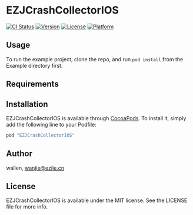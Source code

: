 # EZJCrashCollectorIOS

[![CI Status](http://img.shields.io/travis/wallen/EZJCrashCollectorIOS.svg?style=flat)](https://travis-ci.org/wallen/EZJCrashCollectorIOS)
[![Version](https://img.shields.io/cocoapods/v/EZJCrashCollectorIOS.svg?style=flat)](http://cocoapods.org/pods/EZJCrashCollectorIOS)
[![License](https://img.shields.io/cocoapods/l/EZJCrashCollectorIOS.svg?style=flat)](http://cocoapods.org/pods/EZJCrashCollectorIOS)
[![Platform](https://img.shields.io/cocoapods/p/EZJCrashCollectorIOS.svg?style=flat)](http://cocoapods.org/pods/EZJCrashCollectorIOS)

## Usage

To run the example project, clone the repo, and run `pod install` from the Example directory first.

## Requirements

## Installation

EZJCrashCollectorIOS is available through [CocoaPods](http://cocoapods.org). To install
it, simply add the following line to your Podfile:

```ruby
pod "EZJCrashCollectorIOS"
```

## Author

wallen, wanjie@ezjie.cn

## License

EZJCrashCollectorIOS is available under the MIT license. See the LICENSE file for more info.
